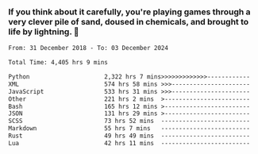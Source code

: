 ### If you think about it carefully, you're playing games through a very clever pile of sand, doused in chemicals, and brought to life by lightning.  👋


<!--START_SECTION:waka-->

```txt
From: 31 December 2018 - To: 03 December 2024

Total Time: 4,405 hrs 9 mins

Python                     2,322 hrs 7 mins>>>>>>>>>>>>>------------   52.72 %
XML                        574 hrs 58 mins >>>----------------------   13.05 %
JavaScript                 533 hrs 31 mins >>>----------------------   12.11 %
Other                      221 hrs 2 mins  >------------------------   05.02 %
Bash                       165 hrs 12 mins >------------------------   03.75 %
JSON                       131 hrs 29 mins >------------------------   02.99 %
SCSS                       73 hrs 52 mins  -------------------------   01.68 %
Markdown                   55 hrs 7 mins   -------------------------   01.25 %
Rust                       49 hrs 49 mins  -------------------------   01.13 %
Lua                        42 hrs 11 mins  -------------------------   00.96 %
```

<!--END_SECTION:waka-->
